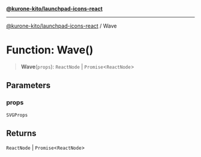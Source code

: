 [**@kurone-kito/launchpad-icons-react**](../README.md)

***

[@kurone-kito/launchpad-icons-react](../globals.md) / Wave

# Function: Wave()

> **Wave**(`props`): `ReactNode` \| `Promise`\<`ReactNode`\>

## Parameters

### props

`SVGProps`

## Returns

`ReactNode` \| `Promise`\<`ReactNode`\>
